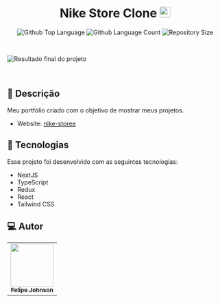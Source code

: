 <h1 align="center">
  Nike Store Clone <img width="25px" src="https://static.vecteezy.com/ti/vetor-gratis/p3/10994232-nike-logotipo-design-de-roupas-pretas-icone-abstrato-futebol-ilustracaoial-com-fundo-branco-gratis-vetor.jpg"/>
</h1>

 <p align="center">
  <img alt="Github Top Language" src="https://img.shields.io/github/languages/top/felipejohnsonn/nikeStore?color=DCDCDC">
  <img alt="Github Language Count" src="https://img.shields.io/github/languages/count/felipejohnsonn/nikeStore?color=DCDCDC">
  <img alt="Repository Size" src="https://img.shields.io/github/repo-size/felipejohnsonn/nikeStore?color=DCDCDC">
</p>

<br>

![Resultado final do projeto](https://user-images.githubusercontent.com/128244805/235039785-cb941e7f-76e0-46e4-b80d-5826d9e38e6a.png)

<br>

## 📝 Descrição 

Meu portfólio criado com o objetivo de mostrar meus projetos. 

- Website: [nike-storee](https://nike-storee.vercel.app/)

## 🚀 Tecnologias

Esse projeto foi desenvolvido com as seguintes tecnologias:

- NextJS
- TypeScript
- Redux
- React
- Tailwind CSS


 
## 💻 Autor<br>
<table>
  <tr>
    <td align="center">
      <a href="https://github.com/felipejohnsonn">
        <img src="https://avatars.githubusercontent.com/u/128244805?s=96&v=4" width="100px;" /><br>
        <sub>
          <b>Felipe Johnson</b>
        </sub>
      </a>
    </td>
  </tr>
</table>
